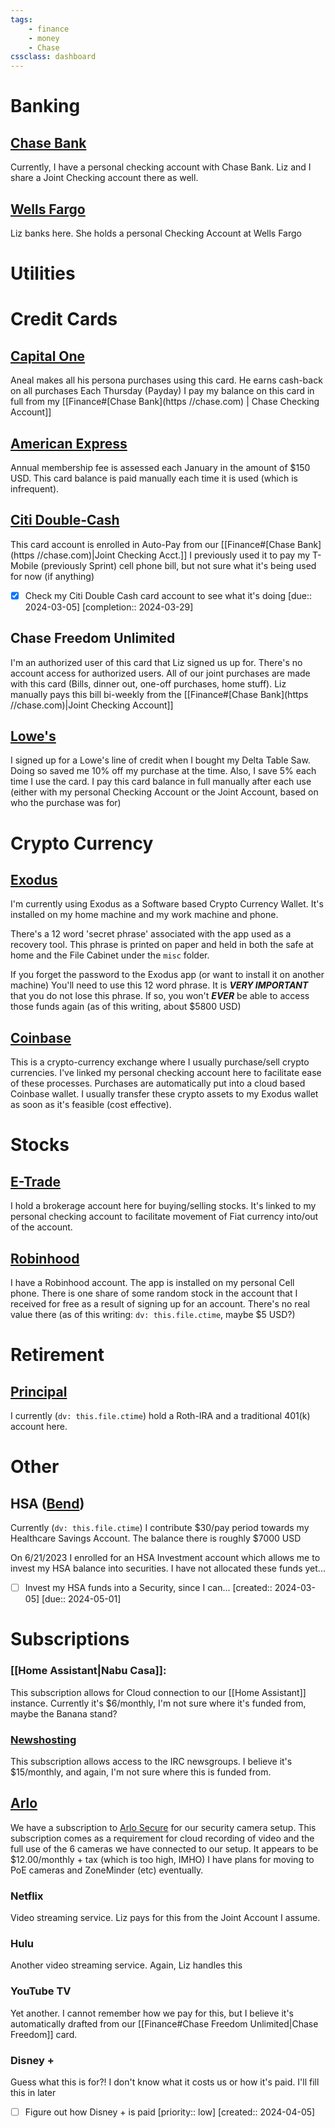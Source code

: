 ```yaml
---
tags:
    - finance
    - money
    - Chase
cssclass: dashboard
---
```

# Banking
## [Chase Bank](https://chase.com)
Currently, I have a personal checking account with Chase Bank.  Liz and I share a Joint Checking account there as well.

## [Wells Fargo](https://wellsfargo.com)
Liz banks here.  She holds a personal Checking Account at Wells Fargo


# Utilities


# Credit Cards
## [Capital One](https://capitalone.com)
Aneal makes all his persona purchases using this card.  He earns cash-back on all purchases
Each Thursday (Payday) I pay my balance on this card in full from my [[Finance#[Chase Bank](https //chase.com) | Chase Checking Account]]

## [American Express](https://americanexpress.com)
Annual membership fee is assessed each January in the amount of $150 USD.  This card balance is paid manually each time it is used (which is infrequent). 

## [Citi Double-Cash](https://citi.com)
This card account is enrolled in Auto-Pay from our [[Finance#[Chase Bank](https //chase.com)|Joint Checking Acct.]]
I previously used it to pay my T-Mobile (previously Sprint) cell phone bill, but not sure what it's being used for now (if anything)
- [x] Check my Citi Double Cash card account to see what it's doing  [due:: 2024-03-05]  [completion:: 2024-03-29]

## Chase Freedom Unlimited
I'm an authorized user of this card that Liz signed us up for.  There's no account access for authorized users.  All of our joint purchases are made with this card (Bills, dinner out, one-off purchases, home stuff).  Liz manually pays this bill bi-weekly from the [[Finance#[Chase Bank](https //chase.com)|Joint Checking Account]]

## [Lowe's](https://lowes.com)
I signed up for a Lowe's line of credit when I bought my Delta Table Saw.  Doing so saved me 10% off my purchase at the time.  Also, I save 5% each time I use the card.  I pay this card balance in full manually after each use (either with my personal Checking Account or the Joint Account, based on who the purchase was for)



# Crypto Currency
## [Exodus](https://exodus.com)
I'm currently using Exodus as a Software based Crypto Currency Wallet.  It's installed on my home machine and my work machine and phone.

There's a 12 word 'secret phrase' associated with the app used as a recovery tool.  This phrase is printed on paper and held in both the safe at home and the File Cabinet under the `misc` folder.

If you forget the password to the Exodus app (or want to install it on another machine) You'll need to use this 12 word phrase.  It is ***VERY IMPORTANT*** that you do not lose this phrase.  If so, you won't ***EVER*** be able to access those funds again (as of this writing, about $5800 USD)

## [Coinbase](https://coinbase.com)
This is a crypto-currency exchange where I usually purchase/sell crypto currencies.  I've linked my personal checking account here to facilitate ease of these processes.
Purchases are automatically put into a cloud based Coinbase wallet.  I usually transfer these crypto assets to my Exodus wallet as soon as it's feasible (cost effective).

# Stocks
## [E-Trade](https://etrade.com)
I hold a brokerage account here for buying/selling stocks.  It's linked to my personal checking account to facilitate movement of Fiat currency into/out of the account.

## [Robinhood](https://robinhood.com)
I have a Robinhood account.  The app is installed on my personal Cell phone.  There is one share of some random stock in the account that I received for free as a result of signing up for an account.  There's no real value there (as of this writing: `dv: this.file.ctime`, maybe $5 USD?)


# Retirement
## [Principal](https://accounts.principal.com/)
I currently (`dv: this.file.ctime`) hold a Roth-IRA and a traditional 401(k) account here.  


# Other
## HSA ([Bend](https://user.bendhsa.com/#/))
Currently (`dv: this.file.ctime`) I contribute $30/pay period towards my Healthcare Savings Account.  The balance there is roughly $7000 USD

On 6/21/2023 I enrolled for an HSA Investment account which allows me to invest my HSA balance into securities.  I have not allocated these funds yet...
- [ ] Invest my HSA funds into a Security, since I can...  [created:: 2024-03-05]  [due:: 2024-05-01]


# Subscriptions
### [[Home Assistant|Nabu Casa]]: 
This subscription allows for Cloud connection to our [[Home Assistant]] instance.  Currently it's $6/monthly, I'm not sure where it's funded from, maybe the Banana stand?
### [Newshosting](https://controlpanel.newshosting.com/customer/index.php)
This subscription allows access to the IRC newsgroups.  I believe it's $15/monthly, and again, I'm not sure where this is funded from.

## [Arlo](https://my.arlo.com)
We have a subscription to [Arlo Secure](https://my.arlo.com/#/settings/subscription/) for our security camera setup.  This subscription comes as a requirement for cloud recording of video and the full use of the 6 cameras we have connected to our setup.  It appears to be $12.00/monthly + tax (which is too high, IMHO)  I have plans for moving to PoE cameras and ZoneMinder (etc) eventually.

### Netflix
Video streaming service.  Liz pays for this from the Joint Account I assume.

### Hulu
Another video streaming service.  Again, Liz handles this

### YouTube TV
Yet another.  I cannot remember how we pay for this, but I believe it's automatically drafted from our [[Finance#Chase Freedom Unlimited|Chase Freedom]] card.

### Disney +
Guess what this is for?!
I don't know what it costs us or how it's paid.  I'll fill this in later
- [ ] Figure out how Disney + is paid  [priority:: low]  [created:: 2024-04-05]